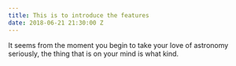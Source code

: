 ```yaml
---
title: This is to introduce the features
date: 2018-06-21 21:30:00 Z
---
```


It seems from the moment you begin to take your love of astronomy seriously, the thing that is on your mind is what kind.